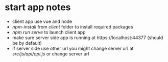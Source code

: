 # start app notes
* client app use vue and node
* *npm-install* from *client* folder to install required packages
* *npm run serve* to launch client app
* make sure server side app is running at https://localhost:44377 (should be by default)
* if server side use other url you might change server url at *src/js/api/api.js* or change server url

